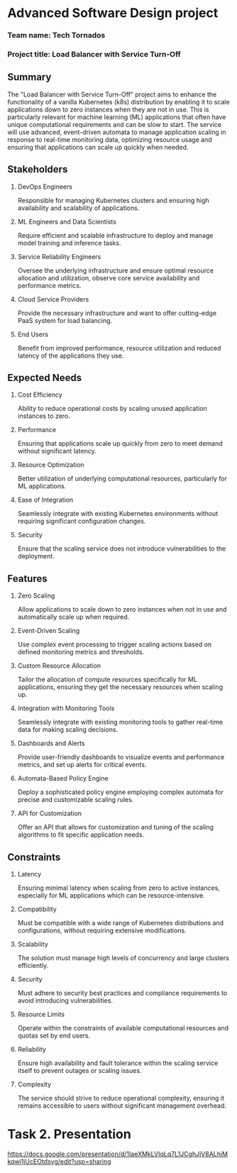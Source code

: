 # Advanced Software Design project
### Team name: Tech Tornados
### Project title: Load Balancer with Service Turn-Off

## Summary

The "Load Balancer with Service Turn-Off" project aims to enhance the functionality of a vanilla Kubernetes (k8s) distribution by enabling it to scale applications down to zero instances when they are not in use. This is particularly relevant for machine learning (ML) applications that often have unique computational requirements and can be slow to start. The service will use advanced, event-driven automata to manage application scaling in response to real-time monitoring data, optimizing resource usage and ensuring that applications can scale up quickly when needed.

## Stakeholders

1. DevOps Engineers

    Responsible for managing Kubernetes clusters and ensuring high availability and scalability of applications.

2. ML Engineers and Data Scientists

    Require efficient and scalable infrastructure to deploy and manage model training and inference tasks.

3. Service Reliability Engineers

    Oversee the underlying infrastructure and ensure optimal resource allocation and utilization, observe core service availability and performance metrics.

4. Cloud Service Providers

    Provide the necessary infrastructure and want to offer cutting-edge PaaS system for load balancing.

5. End Users

    Benefit from improved performance, resource utilization and reduced latency of the applications they use.

## Expected Needs

1. Cost Efficiency

    Ability to reduce operational costs by scaling unused application instances to zero.

2. Performance

    Ensuring that applications scale up quickly from zero to meet demand without significant latency.

3. Resource Optimization

    Better utilization of underlying computational resources, particularly for ML applications.

4. Ease of Integration

    Seamlessly integrate with existing Kubernetes environments without requiring significant configuration changes.

5. Security

    Ensure that the scaling service does not introduce vulnerabilities to the deployment.


## Features

1. Zero Scaling

    Allow applications to scale down to zero instances when not in use and automatically scale up when required.

2. Event-Driven Scaling

    Use complex event processing to trigger scaling actions based on defined monitoring metrics and thresholds.

3. Custom Resource Allocation

    Tailor the allocation of compute resources specifically for ML applications, ensuring they get the necessary resources when scaling up.

4. Integration with Monitoring Tools

    Seamlessly integrate with existing monitoring tools to gather real-time data for making scaling decisions.

5. Dashboards and Alerts

    Provide user-friendly dashboards to visualize events and performance metrics, and set up alerts for critical events.

6. Automata-Based Policy Engine

    Deploy a sophisticated policy engine employing complex automata for precise and customizable scaling rules.

7. API for Customization

    Offer an API that allows for customization and tuning of the scaling algorithms to fit specific application needs.

## Constraints

1. Latency

    Ensuring minimal latency when scaling from zero to active instances, especially for ML applications which can be resource-intensive.

2. Compatibility

    Must be compatible with a wide range of Kubernetes distributions and configurations, without requiring extensive modifications.

3. Scalability

    The solution must manage high levels of concurrency and large clusters efficiently.

4. Security

    Must adhere to security best practices and compliance requirements to avoid introducing vulnerabilities.

5. Resource Limits

    Operate within the constraints of available computational resources and quotas set by end users.

6. Reliability

    Ensure high availability and fault tolerance within the scaling service itself to prevent outages or scaling issues.

7. Complexity

    The service should strive to reduce operational complexity, ensuring it remains accessible to users without significant management overhead.


# Task 2. Presentation
https://docs.google.com/presentation/d/1IaeXMkLVIqLq7L1JCghJjV8ALhiMkqwj1jUcEOtdsyg/edit?usp=sharing

